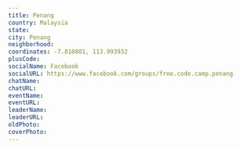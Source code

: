 ```yaml
---
title: Penang
country: Malaysia
state: 
city: Penang
neighborhood: 
coordinates: -7.810801, 113.993932
plusCode:
socialName: Facebook
socialURL: https://www.facebook.com/groups/free.code.camp.penang
chatName:
chatURL:
eventName:
eventURL:
leaderName:
leaderURL:
oldPhoto: 
coverPhoto:
---
```

